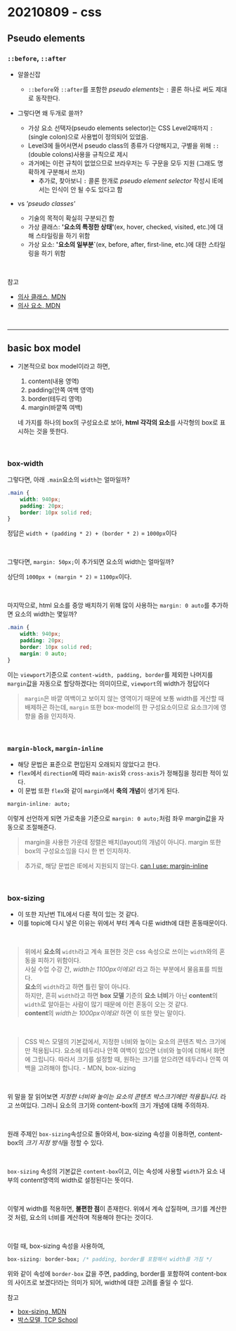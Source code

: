 # 20210809 - css

## Pseudo elements

### `::before`, `::after`

- 알쓸신잡
    - `::before`와 `::after`를 포함한 *pseudo elements*는 `:` 콜론 하나로 써도 제대로 동작한다.
    
- 그렇다면 왜 두개로 쓸까?
    - 가상 요소 선택자(pseudo elements selector)는 CSS Level2때까지 `:`(single colon)으로 사용법이 정의되어 있었음.
    - Level3에 들어서면서 pseudo class의 종류가 다양해지고, 구별을 위해 `::`(double colons)사용을 규칙으로 제시
    - 과거에는 이런 규칙이 없었으므로 브라우저는 두 구문을 모두 지원 (그래도 명확하게 구분해서 쓰자)
        - 추가로, 찾아보니 `:` 콜론 한개로 *pseudo element selector* 작성시 IE에서는 인식이 안 될 수도 있다고 함

- vs *'pseudo classes'*

    - 기술의 목적이 확실히 구분되긴 함
    - 가상 클래스: **'요소의 특정한 상태'**(ex, hover, checked, visited, etc.)에 대해 스타일링을 하기 위함
    - 가상 요소: **'요소의 일부분`**(ex, before, after, first-line, etc.)에 대한 스타일링을 하기 위함

        

<br>

참고
- [의사 클래스, MDN](https://developer.mozilla.org/ko/docs/Web/CSS/Pseudo-classes)
- [의사 요소, MDN](https://developer.mozilla.org/ko/docs/Web/CSS/Pseudo-elements)

<br>

---

## basic box model

- 기본적으로 box model이라고 하면, 

    1. content(내용 영역)
    2. padding(안쪽 여백 영역)
    3. border(테두리 영역)
    4. margin(바깥쪽 여백) 

    네 가지를 하나의 box의 구성요소로 보아, **html 각각의 요소**를 사각형의 box로 표시하는 것을 뜻한다.

<br>

### box-width

그렇다면, 아래 `.main`요소의 `width`는 얼마일까?

```css
.main {
    width: 940px;
    padding: 20px;
    border: 10px solid red;
}
```

정답은 `width + (padding * 2) + (border * 2)` = `1000px`이다

<br>

그렇다면, `margin: 50px;`이 추가되면 요소의 width는 얼마일까?

상단의 `1000px + (margin * 2)` = `1100px`이다.

<br>

마지막으로, html 요소를 중앙 배치하기 위해 많이 사용하는 `margin: 0 auto`를 추가하면 요소의 width는 몇일까?

```css
.main {
    width: 940px;
    padding: 20px;
    border: 10px solid red;
    margin: 0 auto;
}
```

이는 `viewport`기준으로 `content-width, padding, border`를 제외한 나머지를 `margin`값을 자동으로 할당하겠다는 의미이므로, `viewport`의 width가 정답이다

> `margin`은 바깥 여백이고 보이지 않는 영역이기 때문에 보통 width를 게산할 때 배제하곤 하는데, `margin` 또한 box-model의 한 구성요소이므로 요소크기에 영향을 줌을 인지하자.


<br>

### `margin-block`, `margin-inline`

- 해당 문법은 표준으로 편입된지 오래되지 않았다고 한다.
- `flex`에서 `direction`에 따라 `main-axis`와 `cross-axis`가 정해짐을 정리한 적이 있다.
- 이 문법 또한 `flex`와 같이 `margin`에서 **축의 개념**이 생기게 된다.

```css
margin-inline: auto;
```

이렇게 선언하게 되면 가로축을 기준으로 `margin: 0 auto;`처럼 좌우 margin값을 자동으로 조절해준다.

> margin을 사용한 가운데 정렬은 배치(layout)의 개념이 아니다.
> margin 또한 box의 구성요소임을 다시 한 번 인지하자.

> 추가로, 해당 문법은 IE에서 지원되지 않는다.
> [can I use: margin-inline](https://caniuse.com/?search=margin-inline)

<br>

### box-sizing
- 이 또한 지난번 TIL에서 다룬 적이 있는 것 같다.
- 이를 topic에 다시 넣은 이유는 위에서 부터 계속 다룬 width에 대한 혼동때문이다.

<br>

> 위에서 **요소의** `width`라고 계속 표현한 것은 css 속성으로 쓰이는 `width`와의 혼동을 피하기 위함이다. <br/>
> 사실 수업 수강 간, *width는 1100px이에요!* 라고 하는 부분에서 물음표를 띄웠다. <br/>
> **요소**의 `width`라고 하면 틀린 말이 아니다. <br/>
> 하지만, 흔히 `width`라고 하면 **box 모델** 기준의 **요소 너비**가 아닌 **content**의 `width`로 알아듣는 사람이 많기 때문에 이런 혼동이 오는 것 같다. <br/>
> **content**의 *width는 1000px이에요!* 하면 이 또한 맞는 말이다.

<br>

> CSS 박스 모델의 기본값에서, 지정한 너비와 높이는 요소의 콘텐츠 박스 크기에만 적용됩니다. 요소에 테두리나 안쪽 여백이 있으면 너비와 높이에 더해서 화면에 그립니다. 따라서 크기를 설정할 때, 원하는 크기를 얻으려면 테두리나 안쪽 여백을 고려해야 합니다. - MDN, box-sizing

<br>

위 말을 잘 읽어보면 *지정한 너비와 높이는 요소의 콘텐츠 박스크기에만 적용됩니다.* 라고 쓰여있다. 그러니 요소의 크기와 content-box의 크기 개념에 대해 주의하자.

<br>

원래 주제인 `box-sizing`속성으로 돌아와서, box-sizing 속성을 이용하면, content-box의 *크기 지정 방식*을 정할 수 있다.

<br>

`box-sizing` 속성의 기본값은 `content-box`이고, 이는 속성에 사용할 `width`가 요소 내부의 content영역의 width로 설정된다는 뜻이다.

<br>

이렇게 width를 적용하면, **불편한 점**이 존재한다.
위에서 계속 삽질하며, 크기를 계산한 것 처럼, 요소의 너비를 계산하며 적용해야 한다는 것이다.

<br>

이럴 때, box-sizing 속성을 사용하여,

```css
box-sizing: border-box; /* padding, border를 포함해서 width를 가짐 */
```

위와 같이 속성에 `border-box` 값을 주면, padding, border를 포함하여 content-box의 사이즈로 보겠다!라는 의미가 되어, width에 대한 고려를 줄일 수 있다.


참고
- [box-sizing, MDN](https://developer.mozilla.org/ko/docs/Web/CSS/box-sizing)
- [박스모델, TCP School](http://tcpschool.com/css/css_boxmodel_boxmodel)
